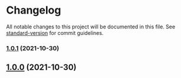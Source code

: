 # Changelog

All notable changes to this project will be documented in this file. See [standard-version](https://github.com/conventional-changelog/standard-version) for commit guidelines.

### [1.0.1](https://github.com/rudemex/test-changelog/compare/v1.0.0...v1.0.1) (2021-10-30)

## [1.0.0](https://github.com/rudemex/test-changelog/compare/v0.1.6...v1.0.0) (2021-10-30)
